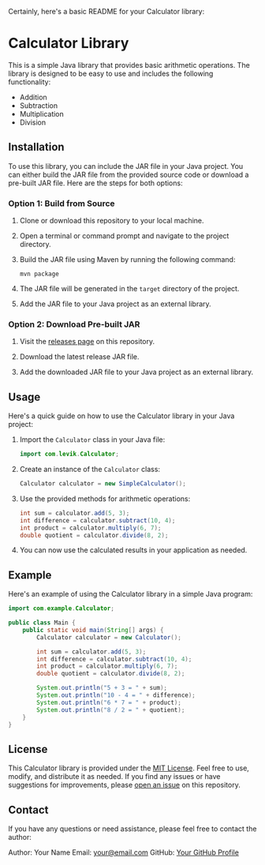 Certainly, here's a basic README for your Calculator library:

# Calculator Library

This is a simple Java library that provides basic arithmetic operations. The library is designed to be easy to use and includes the following functionality:

- Addition
- Subtraction
- Multiplication
- Division

## Installation

To use this library, you can include the JAR file in your Java project. You can either build the JAR file from the provided source code or download a pre-built JAR file. Here are the steps for both options:

### Option 1: Build from Source

1. Clone or download this repository to your local machine.

2. Open a terminal or command prompt and navigate to the project directory.

3. Build the JAR file using Maven by running the following command:

   ```
   mvn package
   ```

4. The JAR file will be generated in the `target` directory of the project.

5. Add the JAR file to your Java project as an external library.

### Option 2: Download Pre-built JAR

1. Visit the [releases page](link-to-releases) on this repository.

2. Download the latest release JAR file.

3. Add the downloaded JAR file to your Java project as an external library.

## Usage

Here's a quick guide on how to use the Calculator library in your Java project:

1. Import the `Calculator` class in your Java file:

   ```java
   import com.levik.Calculator;
   ```

2. Create an instance of the `Calculator` class:

   ```java
   Calculator calculator = new SimpleCalculator();
   ```

3. Use the provided methods for arithmetic operations:

   ```java
   int sum = calculator.add(5, 3);
   int difference = calculator.subtract(10, 4);
   int product = calculator.multiply(6, 7);
   double quotient = calculator.divide(8, 2);
   ```

4. You can now use the calculated results in your application as needed.

## Example

Here's an example of using the Calculator library in a simple Java program:

```java
import com.example.Calculator;

public class Main {
    public static void main(String[] args) {
        Calculator calculator = new Calculator();

        int sum = calculator.add(5, 3);
        int difference = calculator.subtract(10, 4);
        int product = calculator.multiply(6, 7);
        double quotient = calculator.divide(8, 2);

        System.out.println("5 + 3 = " + sum);
        System.out.println("10 - 4 = " + difference);
        System.out.println("6 * 7 = " + product);
        System.out.println("8 / 2 = " + quotient);
    }
}
```

## License

This Calculator library is provided under the [MIT License](LICENSE). Feel free to use, modify, and distribute it as needed. If you find any issues or have suggestions for improvements, please [open an issue](link-to-issues) on this repository.

## Contact

If you have any questions or need assistance, please feel free to contact the author:

Author: Your Name
Email: your@email.com
GitHub: [Your GitHub Profile](link-to-your-github)
